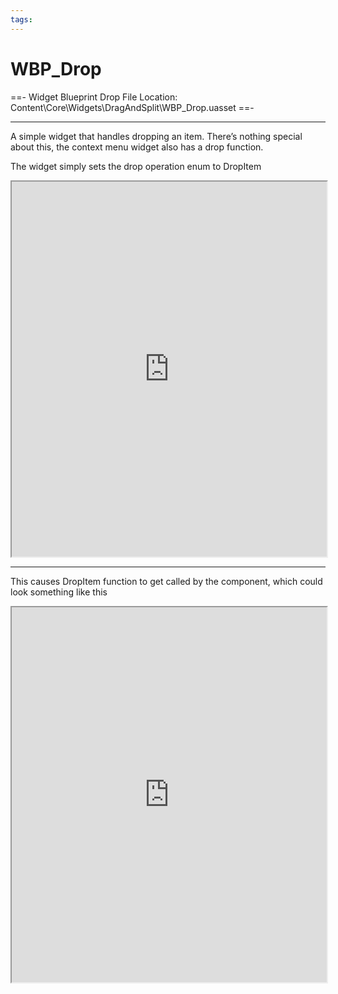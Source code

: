 ```yaml
---
tags:
---
```


# WBP_Drop
==- Widget Blueprint Drop
File Location: Content\Core\Widgets\DragAndSplit\WBP_Drop.uasset
==-

---

A simple widget that handles dropping an item. There’s nothing special about this, the context menu widget also has a drop function.

The widget simply sets the drop operation enum to DropItem
<iframe src="https://blueprintue.com/render/csuvbevb/" scrolling="no" allowfullscreen width="100%" height="600"></iframe>

---

This causes DropItem function to get called by the component, which could look something like this
<iframe src="https://blueprintue.com/render/aozkp4b3/" scrolling="no" allowfullscreen width="100%" height="600"></iframe>
